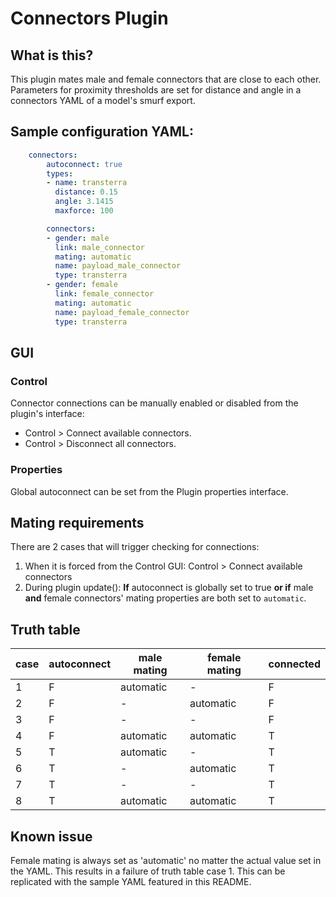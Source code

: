 # Connectors Plugin

## What is this?
This plugin mates male and female connectors that are close to each other. Parameters for proximity thresholds are set for distance and angle in a connectors YAML of a model's smurf export.

## Sample configuration YAML:

```yaml
    connectors:
        autoconnect: true
        types:
        - name: transterra
          distance: 0.15
          angle: 3.1415
          maxforce: 100

        connectors:
        - gender: male
          link: male_connector
          mating: automatic
          name: payload_male_connector
          type: transterra
        - gender: female
          link: female_connector
          mating: automatic
          name: payload_female_connector
          type: transterra
```

## GUI

### Control
Connector connections can be manually enabled or disabled from the plugin's interface:
 - Control > Connect available connectors.
 - Control > Disconnect all connectors.


### Properties
Global autoconnect can be set from the Plugin properties interface.

## Mating requirements

There are 2 cases that will trigger checking for connections:
  1. When it is forced from the Control GUI: Control > Connect available connectors
  2. During plugin update(): **If** autoconnect is globally set to true **or if** male **and** female connectors' mating properties are both set to `automatic`.

## Truth table

  | case | autoconnect | male mating | female mating | connected |
  |------|-------------|-------------|---------------|-----------|
  | 1 | F | automatic | - | F |
  | 2 | F | - | automatic | F |
  | 3 | F | - | - | F |
  | 4 | F | automatic | automatic | T |
  | 5 | T | automatic | - | T |
  | 6 | T | - | automatic | T |
  | 7 | T | - | - | T |
  | 8 | T | automatic | automatic | T |

## Known issue
Female mating is always set as 'automatic' no matter the actual value set in the YAML. This results in a failure of truth table case 1.
This can be replicated with the sample YAML featured in this README.
